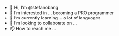 - 👋 Hi, I’m @stefanobang
- 👀 I’m interested in ... becoming a PRO programmer
- 🌱 I’m currently learning ... a lot of languages
- 💞️ I’m looking to collaborate on ...
- 📫 How to reach me ...

<!---
stefanobang/stefanobang is a ✨ special ✨ repository because its `README.md` (this file) appears on your GitHub profile.
You can click the Preview link to take a look at your changes.
--->
